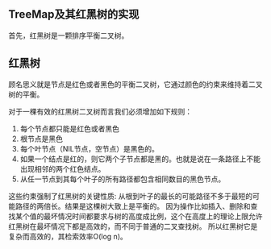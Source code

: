 ## TreeMap及其红黑树的实现

首先，红黑树是一颗排序平衡二叉树。

## 红黑树
顾名思义就是节点是红色或者黑色的平衡二叉树，它通过颜色的约束来维持着二叉树的平衡。

对于一棵有效的红黑树二叉树而言我们必须增加如下规则：

1. 每个节点都只能是红色或者黑色
2. 根节点是黑色
3. 每个叶节点（NIL节点，空节点）是黑色的。
4. 如果一个结点是红的，则它两个子节点都是黑的。也就是说在一条路径上不能出现相邻的两个红色结点。
5. 从任一节点到其每个叶子的所有路径都包含相同数目的黑色节点。

这些约束强制了红黑树的关键性质: 从根到叶子的最长的可能路径不多于最短的可能路径的两倍长。结果是这棵树大致上是平衡的。
因为操作比如插入、删除和查找某个值的最坏情况时间都要求与树的高度成比例，这个在高度上的理论上限允许红黑树在最坏情况下都是高效的，而不同于普通的二叉查找树。
所以红黑树它是复杂而高效的，其检索效率O(log n)。